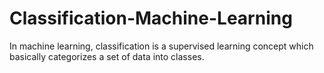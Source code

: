 # Classification-Machine-Learning
In machine learning, classification is a supervised learning concept which basically categorizes a set of data into classes.
